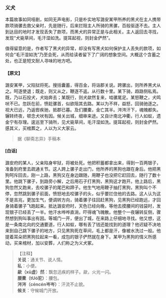 <script type="text/javascript">
    var head = document.getElementsByTagName('head')[0];
    cssURL = '/public/liao.css';
    linkTag = document.createElement('link');
    linkTag.href = cssURL;
    linkTag.setAttribute('type','text/css');
    linkTag.setAttribute('rel','stylesheet');
    head.appendChild(linkTag);
</script>
### 义犬

本篇故事如同哑剧，如同无声电影，只是朴实地写潞安某甲所养的黑犬在主人携带款项骑骡去救父亲时，先是随行，后来拦阻主人所骑的黑骡，百般驱逐不去。主人到达目的地时才发现丢失了款项，而黑犬的异常正是与此相关。主人返回去寻找，发现“犬毙草间，毛汗湿如洗。提耳起视，则封金俨然”。

值得留意的是，作者写了黑犬的异常，却没有写黑犬如何保护主人丢失的款项，如何会“毛汗湿如洗”乃至会死，从而给读者留下了广阔的想象空间。大概这个含蓄之处，也正是短文耐人寻味的地方吧。

#### 【原文】
<section>
潞安某甲，父陷狱将死。搜括囊蓄，得百金，将诣郡关说。跨骡出，则所养黑犬从之。呵逐使退；既走，则又从之，鞭逐不返。从行数十里。某下骑，趋路侧私焉。既，乃以石投犬，犬始奔去；某既行，则犬歘然复来，啮骡尾足。某怒鞭之，犬鸣吠不已。忽跃在前，愤龁骡首，似欲阻其去路。某以为不祥，益怒，回骑驰逐之。视大已远，乃返辔疾驰，抵郡已暮。及们腰橐，金亡其半。涔涔汗下，魂魄都失。辗转终夜，顿念犬吠有因。候关出城，细审来途。又自计南北冲衢，行人如蚁，遗金宁有存理。逡巡至下骑所，见犬毙草间，毛汗湿如洗。提耳起视，则封金俨然。感其义，买棺葬之，人以为义大家云。

</section>

> 据《聊斋志异》手稿本

#### [白话]
<aside>

潞安府的某人，父亲陷身牢狱，将被处死。他把积蓄都拿出来，得到一百两银子，准备到府里去疏通关节。这人跨上骡子走出门，他所养的黑狗也跟在身后。他把黑狗呵斥回去，刚一上路，黑狗又在身边跟随，用鞭子也没把它赶回去，随行了数十里。他跳下骡子，到路旁小解，之后用石子打黑狗，黑狗这才跑开。他上路后，黑狗忽然又跑来，去咬骡子的尾巴和蹄子。他生气地用鞭子抽打黑狗，黑狗叫个不停，忽然跳到骡子前面，愤怒地去咬骡子的头，似乎要拦住他的去路。这人认为这不是吉兆，更加生气，便调转方向，骑着骡子往回赶黑狗，见黑狗已经跑远，才回身骑着骡子飞跑起来。抵达潞安府时，天色已经向晚，等他去摸腰间的钱袋时，发现银子已经丢了一半。他汗水哗哗直淌，吓得魂飞魄散。他整个一夜辗转反侧，骤然想到狗叫事出有因。等城门一开，便出了城，在来路上仔细地寻找。他又想，这是一条南北向的交通要道，行人如蚁，哪有丢了钱还能找到的道理？他迟疑不决地来到自己跳下骡子的地方，只见黑狗死在草间，毛上都是汗，像被水洗过一般。他提着耳朵把黑狗拉起来一看，成包的银子俨然就在身下。某甲为黑狗的情义所感动，买来棺材，加以安葬，人们称之为义犬冢。

</aside>

> 【注释】  
<b>关说</b>：通关节、说人情。  
<b>私</b>：小便。  
<b>歘（xū虚）然</b>：飘忽迅疾的样子。歘，火光一闪。  
<b>腰橐（tUó驼）</b>：腰包。  
<b>涔涔（céncén岑岑）</b>：汗流不止貌。  
<b>候关</b>：守候城门开放。  
